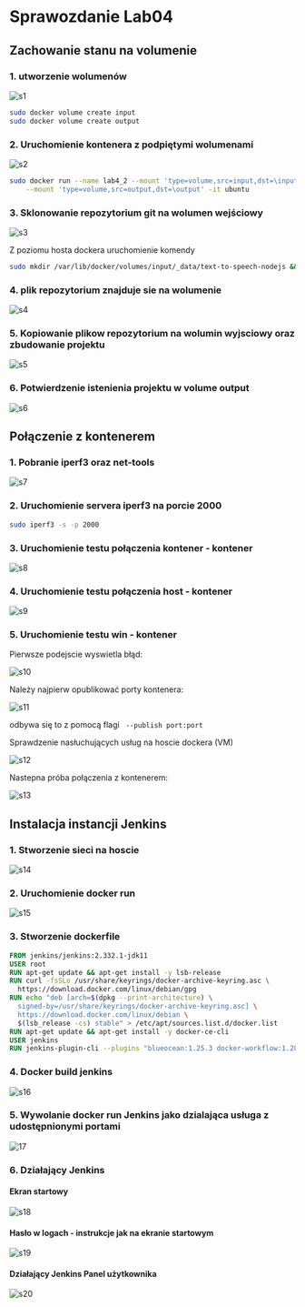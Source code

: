 # Sprawozdanie Lab04
## Zachowanie stanu na volumenie

### 1. utworzenie wolumenów

![s1](./SCREENSHOTS/volume_create.png)

```bash
sudo docker volume create input
sudo docker volume create output
```

### 2. Uruchomienie kontenera z podpiętymi wolumenami

![s2](./SCREENSHOTS/build_on_volume.png)

```bash
sudo docker run --name lab4_2 --mount 'type=volume,src=input,dst=\input' \
    --mount 'type=volume,src=output,dst=\output' -it ubuntu
```

### 3. Sklonowanie repozytorium git na wolumen wejściowy

![s3](./SCREENSHOTS/clone_to_volu.png)

Z poziomu hosta dockera uruchomienie komendy
```bash
sudo mkdir /var/lib/docker/volumes/input/_data/text-to-speech-nodejs && sudo git clone 
```

### 4. plik repozytorium znajduje sie na wolumenie

![s4](./SCREENSHOTS/mount_show_repo.png)

### 5. Kopiowanie plikow repozytorium na wolumin wyjsciowy oraz zbudowanie projektu

![s5](./SCREENSHOTS/install_succes.png)

### 6. Potwierdzenie istenienia projektu w volume output

![s6](./SCREENSHOTS/build_on_volume.png)

## Połączenie z kontenerem

### 1. Pobranie iperf3 oraz net-tools

![s7](./SCREENSHOTS/install_iperf3.png)

### 2. Uruchomienie servera iperf3  na porcie 2000

```bash
sudo iperf3 -s -p 2000
```

### 3. Uruchomienie testu połączenia kontener - kontener

![s8](./SCREENSHOTS/con-con-test.png)

### 4. Uruchomienie testu połączenia host - kontener

![s9](./SCREENSHOTS/vm-container-test-con-result.png)

### 5. Uruchomienie testu win - kontener

Pierwsze podejscie wyswietla błąd:

![s10](./SCREENSHOTS/win-con-issue.png)

Należy najpierw opublikować porty kontenera:

![s11](./SCREENSHOTS/port_publish.png)

odbywa się to z pomocą flagi <code> --publish port:port </code>

Sprawdzenie nasłuchujących usług na hoscie dockera (VM)

![s12](./SCREENSHOTS/listen-deamons.png)

Nastepna próba połączenia z kontenerem:

![s13](./SCREENSHOTS/win-con-pass.png)

## Instalacja instancji Jenkins

### 1. Stworzenie sieci na hoscie

![s14](./SCREENSHOTS/network_create.png)

### 2. Uruchomienie docker run

![s15](./SCREENSHOTS/docker_jenkins_run.png)

### 3. Stworzenie dockerfile

```Dockerfile
FROM jenkins/jenkins:2.332.1-jdk11
USER root
RUN apt-get update && apt-get install -y lsb-release
RUN curl -fsSLo /usr/share/keyrings/docker-archive-keyring.asc \
  https://download.docker.com/linux/debian/gpg
RUN echo "deb [arch=$(dpkg --print-architecture) \
  signed-by=/usr/share/keyrings/docker-archive-keyring.asc] \
  https://download.docker.com/linux/debian \
  $(lsb_release -cs) stable" > /etc/apt/sources.list.d/docker.list
RUN apt-get update && apt-get install -y docker-ce-cli
USER jenkins
RUN jenkins-plugin-cli --plugins "blueocean:1.25.3 docker-workflow:1.28"
```

### 4. Docker build jenkins

![s16](./SCREENSHOTS/docker_build_jenkins.png)

### 5. Wywolanie docker run Jenkins jako dzialająca usługa z udostępnionymi portami

![17](./SCREENSHOTS/docker_run_jenkins_build.png)

### 6. Działający Jenkins

#### Ekran startowy

![s18](./SCREENSHOTS/jenkins_activate.png)

#### Hasło w logach - instrukcje jak na ekranie startowym

![s19](./SCREENSHOTS/jenkins_pass.png)

#### Działający Jenkins Panel użytkownika

![s20](./SCREENSHOTS/jenkins_working.png)
